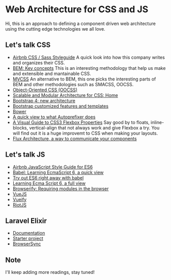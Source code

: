 # Web Architecture for CSS and JS
Hi, this is an approach to defining a component driven web architecture using the cutting edge technologies we all love.

## Let's talk CSS
- [Airbnb CSS / Sass Styleguide](https://github.com/airbnb/css)
  A quick look into how this company writes and organizes their CSS.
- [BEM: Key concepts](https://en.bem.info/method/definitions/)
  This is an interesting methodology that help us make and extensible and mantainable CSS.
- [MVCSS](http://mvcss.io/)
  An alternative to BEM, this one picks the interesting parts of BEM and other methodologies such as SMACSS, OOCSS.
- [Object-Oriented CSS (OOCSS)](http://oocss.org/)
- [Scalable and Modular Architecture for CSS: Home](https://smacss.com/)
- [Bootstrap 4: new architecture](http://v4-alpha.getbootstrap.com/getting-started/introduction/)
- [Bootstrap customized features and templates](http://themes.getbootstrap.com/products/application)
- [Bower](http://bower.io/)
- [A quick view to what Autoprefixer does](https://github.com/postcss/autoprefixer#options)
- [A Visual Guide to CSS3 Flexbox Properties](https://scotch.io/tutorials/a-visual-guide-to-css3-flexbox-properties)
  Say good by to floats, inline-blocks, vertical-align that not always work and give Flexbox a try. You will find out it is a huge improvemt to CSS when making your layouts.
- [Flux Architecture, a way to communicate your components](https://scotch.io/tutorials/getting-to-know-flux-the-react-js-architecture)

## Let's talk JS
- [Airbnb JavaScript Style Guide for ES6](https://github.com/airbnb/javascript)
- [Babel: Learning EcmaScript 6, a quick view](https://babeljs.io/docs/learn-es2015/)
- [Try out ES6 right away with babel](https://babeljs.io/repl/)
- [Learning Ecma Script 6, a full view](https://github.com/ericdouglas/ES6-Learning)
- [Browserify: Requiring modules in the browser](http://browserify.org/)
- [VueJS](http://vuejs.org/)
- [Vueify](https://github.com/vuejs/vueify)
- [RiotJS](http://riotjs.com/)

## Laravel Elixir
- [Documentation](http://laravel.com/docs/5.1/elixir)
- [Starter project](https://github.com/CristianLlanos/laravel-elixir-starter)
- [BrowserSync](http://www.browsersync.io/)

## Note
I'll keep adding more readings, stay tuned!
